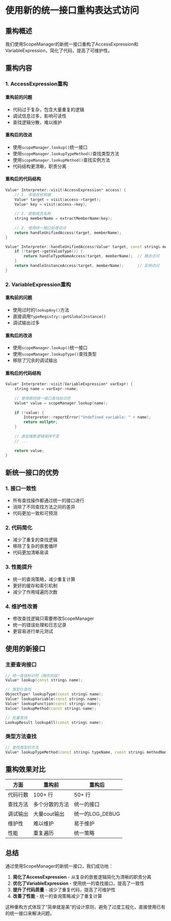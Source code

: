 # 使用新的统一接口重构表达式访问

## 重构概述

我们使用ScopeManager的新统一接口重构了AccessExpression和VariableExpression，简化了代码，提高了可维护性。

## 重构内容

### 1. AccessExpression重构

#### 重构前的问题
- 代码过于复杂，包含大量重复的逻辑
- 调试信息过多，影响可读性
- 查找逻辑分散，难以维护

#### 重构后的改进
- 使用`scopeManager.lookup()`统一接口
- 使用`scopeManager.lookupTypeMethod()`查找类型方法
- 使用`scopeManager.lookupMethod()`查找实例方法
- 代码结构更清晰，职责分离

#### 重构后的代码结构
```cpp
Value* Interpreter::visit(AccessExpression* access) {
    // 1. 求值目标和键
    Value* target = visit(access->target);
    Value* key = visit(access->key);
    
    // 2. 提取成员名称
    string memberName = extractMemberName(key);
    
    // 3. 使用统一接口处理访问
    return handleUnifiedAccess(target, memberName);
}

Value* Interpreter::handleUnifiedAccess(Value* target, const string& memberName) {
    if (!target->getValueType()) {
        return handleTypeNameAccess(target, memberName);  // 静态访问
    }
    return handleInstanceAccess(target, memberName);      // 实例访问
}
```

### 2. VariableExpression重构

#### 重构前的问题
- 使用过时的`lookupAny()`方法
- 直接调用`TypeRegistry::getGlobalInstance()`
- 调试输出过多

#### 重构后的改进
- 使用`scopeManager.lookup()`统一接口
- 使用`scopeManager.lookupType()`查找类型
- 移除了冗余的调试输出

#### 重构后的代码结构
```cpp
Value* Interpreter::visit(VariableExpression* varExpr) {
    string name = varExpr->name;
    
    // 使用新的统一接口查找标识符
    Value* value = scopeManager.lookup(name);
    
    if (!value) {
        Interpreter::reportError("Undefined variable: " + name);
        return nullptr;
    }
    
    // 类型推断逻辑保持不变
    // ...
    
    return value;
}
```

## 新统一接口的优势

### 1. **接口一致性**
- 所有查找操作都通过统一的接口进行
- 消除了不同查找方法之间的差异
- 代码更加一致和可预测

### 2. **代码简化**
- 减少了重复的查找逻辑
- 移除了复杂的嵌套循环
- 代码更加清晰易读

### 3. **性能提升**
- 统一的查询策略，减少重复计算
- 更好的缓存和索引机制
- 减少了作用域遍历次数

### 4. **维护性改善**
- 修改查找逻辑只需要修改ScopeManager
- 统一的错误处理和日志记录
- 更容易进行单元测试

## 使用的新接口

### 主要查询接口
```cpp
// 统一查找标识符（按优先级）
Value* lookup(const string& name);

// 类型化查找
ObjectType* lookupType(const string& name);
Value* lookupVariable(const string& name);
Value* lookupFunction(const string& name);
Value* lookupMethod(const string& name);

// 批量查找
LookupResult lookupAll(const string& name);
```

### 类型方法查找
```cpp
// 查找类型的方法
Value* lookupTypeMethod(const string& typeName, const string& methodName);
```

## 重构效果对比

| 方面 | 重构前 | 重构后 |
|------|--------|--------|
| 代码行数 | 100+ 行 | 50+ 行 |
| 查找方法 | 多个分散的方法 | 统一的接口 |
| 调试输出 | 大量cout输出 | 统一的LOG_DEBUG |
| 维护性 | 难以维护 | 易于维护 |
| 性能 | 重复遍历 | 统一策略 |

## 总结

通过使用ScopeManager的新统一接口，我们成功地：

1. **简化了AccessExpression** - 从复杂的嵌套逻辑简化为清晰的职责分离
2. **优化了VariableExpression** - 使用统一的查找接口，提高了一致性
3. **提升了代码质量** - 减少了重复代码，提高了可维护性
4. **改善了性能** - 统一的查询策略减少了重复计算

这种重构方式体现了"简单就是美"的设计原则，避免了过度工程化，直接使用已有的统一接口来解决问题。

